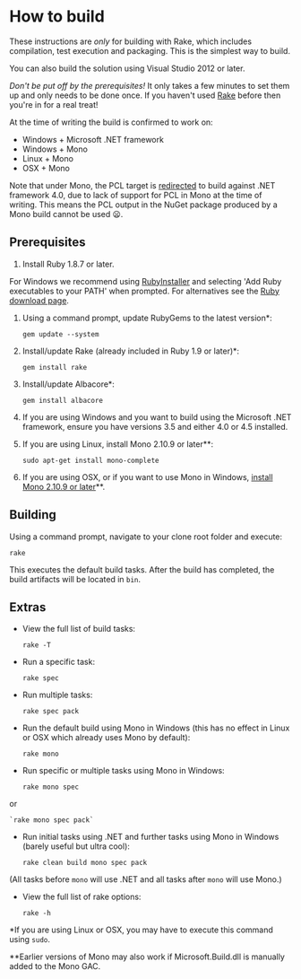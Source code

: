 # How to build

These instructions are *only* for building with Rake, which includes compilation, test execution and packaging. This is the simplest way to build.

You can also build the solution using Visual Studio 2012 or later.

*Don't be put off by the prerequisites!* It only takes a few minutes to set them up and only needs to be done once. If you haven't used [Rake](http://rake.rubyforge.org/ "RAKE -- Ruby Make") before then you're in for a real treat!

At the time of writing the build is confirmed to work on:

* Windows + Microsoft .NET framework
* Windows + Mono
* Linux + Mono
* OSX + Mono

Note that under Mono, the PCL target is [redirected](https://github.com/liteguard/liteguard/blob/master/src/Microsoft.Portable.CSharp.targets) to build against .NET framework 4.0, due to lack of support for PCL in Mono at the time of writing. This means the PCL output in the NuGet package produced by a Mono build cannot be used :frowning:.

## Prerequisites

1. Install Ruby 1.8.7 or later.

 For Windows we recommend using [RubyInstaller](http://rubyinstaller.org/) and selecting 'Add Ruby executables to your PATH' when prompted. For alternatives see the [Ruby download page](http://www.ruby-lang.org/en/downloads/).
1. Using a command prompt, update RubyGems to the latest version*:

    `gem update --system`

1. Install/update Rake (already included in Ruby 1.9 or later)*:

    `gem install rake`
    
1. Install/update Albacore*:

    `gem install albacore`

1. If you are using Windows and you want to build using the Microsoft .NET framework, ensure you have versions 3.5 and either 4.0 or 4.5 installed.

1. If you are using Linux, install Mono 2.10.9 or later**:

    `sudo apt-get install mono-complete`

1. If you are using OSX, or if you want to use Mono in Windows, [install Mono 2.10.9 or later](http://www.go-mono.com/mono-downloads/)**.

## Building

Using a command prompt, navigate to your clone root folder and execute:

`rake`

This executes the default build tasks. After the build has completed, the build artifacts will be located in `bin`.

## Extras

* View the full list of build tasks:

    `rake -T`

* Run a specific task:

    `rake spec`

* Run multiple tasks:

    `rake spec pack`

* Run the default build using Mono in Windows (this has no effect in Linux or OSX which already uses Mono by default):

    `rake mono`

* Run specific or multiple tasks using Mono in Windows:

	`rake mono spec`
 
 or

	`rake mono spec pack`
	
* Run initial tasks using .NET and further tasks using Mono in Windows (barely useful but ultra cool):

    `rake clean build mono spec pack`

 (All tasks before `mono` will use .NET and all tasks after `mono` will use Mono.)

* View the full list of rake options:

    `rake -h`

*If you are using Linux or OSX, you may have to execute this command using `sudo`.

**Earlier versions of Mono may also work if Microsoft.Build.dll is manually added to the Mono GAC.
